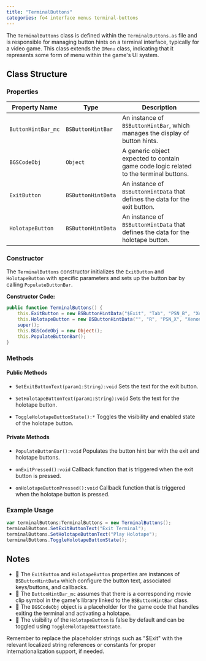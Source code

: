 ```yaml
---
title: "TerminalButtons"
categories: fo4 interface menus terminal-buttons
---
```


The `TerminalButtons` class is defined within the `TerminalButtons.as` file and is responsible for managing button hints on a terminal interface, typically for a video game.
This class extends the `IMenu` class, indicating that it represents some form of menu within the game's UI system.

## Class Structure

### Properties

| Property Name     | Type                | Description |
|-------------------|---------------------|-------------|
| `ButtonHintBar_mc` | `BSButtonHintBar`    | An instance of `BSButtonHintBar`, which manages the display of button hints. |
| `BGSCodeObj`      | `Object`             | A generic object expected to contain game code logic related to the terminal buttons. |
| `ExitButton`      | `BSButtonHintData`   | An instance of `BSButtonHintData` that defines the data for the exit button. |
| `HolotapeButton`  | `BSButtonHintData`   | An instance of `BSButtonHintData` that defines the data for the holotape button. |

### Constructor

The `TerminalButtons` constructor initializes the `ExitButton` and `HolotapeButton` with specific parameters and sets up the button bar by calling `PopulateButtonBar`.

**Constructor Code:**
```actionscript
public function TerminalButtons() {
    this.ExitButton = new BSButtonHintData("$Exit", "Tab", "PSN_B", "Xenon_B", 1, this.onExitPressed);
    this.HolotapeButton = new BSButtonHintData("", "R", "PSN_X", "Xenon_X", 1, this.onHolotapeButtonPressed);
    super();
    this.BGSCodeObj = new Object();
    this.PopulateButtonBar();
}
```

### Methods

#### Public Methods

- `SetExitButtonText(param1:String):void`
  Sets the text for the exit button.

- `SetHolotapeButtonText(param1:String):void`
  Sets the text for the holotape button.

- `ToggleHolotapeButtonState():*`
  Toggles the visibility and enabled state of the holotape button.

#### Private Methods

- `PopulateButtonBar():void`
  Populates the button hint bar with the exit and holotape buttons.

- `onExitPressed():void`
  Callback function that is triggered when the exit button is pressed.

- `onHolotapeButtonPressed():void`
  Callback function that is triggered when the holotape button is pressed.

### Example Usage

```actionscript
var terminalButtons:TerminalButtons = new TerminalButtons();
terminalButtons.SetExitButtonText("Exit Terminal");
terminalButtons.SetHolotapeButtonText("Play Holotape");
terminalButtons.ToggleHolotapeButtonState();
```

## Notes

- 📌 The `ExitButton` and `HolotapeButton` properties are instances of `BSButtonHintData` which configure the button text, associated keys/buttons, and callbacks.
- 📌 The `ButtonHintBar_mc` assumes that there is a corresponding movie clip symbol in the game's library linked to the `BSButtonHintBar` class.
- 📌 The `BGSCodeObj` object is a placeholder for the game code that handles exiting the terminal and activating a holotape.
- 📌 The visibility of the `HolotapeButton` is false by default and can be toggled using `ToggleHolotapeButtonState`.

Remember to replace the placeholder strings such as "$Exit" with the relevant localized string references or constants for proper internationalization support, if needed.

